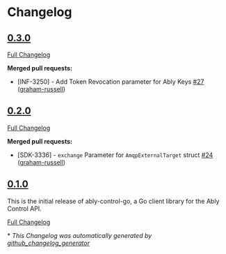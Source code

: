 # Changelog

## [0.3.0](https://github.com/ably/ably-control-go/tree/v0.3.0)

[Full Changelog](https://github.com/ably/ably-control-go/compare/v0.3.0..v0.2.0)

**Merged pull requests:**

- \[INF-3250\] - Add Token Revocation parameter for Ably Keys [\#27](https://github.com/ably/ably-control-go/pull/27) ([graham-russell](https://github.com/graham-russell))

## [0.2.0](https://github.com/ably/ably-control-go/tree/v0.2.0)

[Full Changelog](https://github.com/ably/ably-control-go/compare/v0.2.0..v0.1.0)

**Merged pull requests:**

- \[SDK-3336\] - `exchange` Parameter for `AmqpExternalTarget` struct [\#24](https://github.com/ably/ably-control-go/pull/24) ([graham-russell](https://github.com/graham-russell))

## [0.1.0](https://github.com/ably/ably-control-go/tree/v0.1.0)

This is the initial release of ably-control-go, a Go client library for the Ably Control API.

[Full Changelog](https://github.com/ably/ably-control-go/compare/89d525d983fec9d6ee7821def875d78929308a92...v0.1.0)

\* *This Changelog was automatically generated by [github_changelog_generator](https://github.com/github-changelog-generator/github-changelog-generator)*
